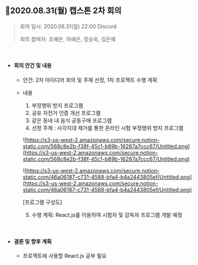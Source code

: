 ## 📍2020.08.31(월) 캡스톤 2차 회의

>회의 일시: 2020.08.31(월) 22:00 Discord
>
>회의 참여자: 조혜은, 허예은, 정승욱, 김은혜



</br>



- #### 회의 안건 및 내용

  - 안건: 2차 아이디어 회의 및 주제 선정, 1차 프로젝트 수행 계획

  - 내용

    1. 부정행위 방지 프로그램
    2. 공유 자전거 인증 개선 프로그램
    3. 같은 동네 내 음식 공동구매 프로그램
    4. 선정 주제 : 사각지대 제거를 통한 온라인 시험 부정행위 방지 프로그램

    ![https://s3-us-west-2.amazonaws.com/secure.notion-static.com/568c8e2b-f38f-45c1-b89b-16287a7ccc67/Untitled.png](https://s3-us-west-2.amazonaws.com/secure.notion-static.com/568c8e2b-f38f-45c1-b89b-16287a7ccc67/Untitled.png)

    ![https://s3-us-west-2.amazonaws.com/secure.notion-static.com/46a06187-c731-4588-bfa4-b4a2443805ef/Untitled.png](https://s3-us-west-2.amazonaws.com/secure.notion-static.com/46a06187-c731-4588-bfa4-b4a2443805ef/Untitled.png)

    

    [프로그램 구성도]

    5. 수행 계획: React.js를 이용하여 시험자 및 감독자 프로그램 개발 예정



</br>



- #### 결론 및 향후 계획

  - 프로젝트에 사용할 React.js 공부 필요

